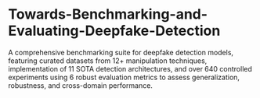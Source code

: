 # Towards-Benchmarking-and-Evaluating-Deepfake-Detection
A comprehensive benchmarking suite for deepfake detection models, featuring curated datasets from 12+ manipulation techniques, implementation of 11 SOTA detection architectures, and over 640 controlled experiments using 6 robust evaluation metrics to assess generalization, robustness, and cross-domain performance.
